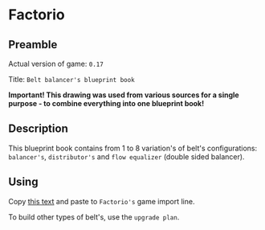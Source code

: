 # Factorio

## Preamble

Actual version of game: `0.17`

Title: `Belt balancer's blueprint book`

**Important! This drawing was used from various sources for a single purpose - to combine everything into one blueprint book!**

## Description

This blueprint book contains from 1 to 8 variation's of belt's configurations: `balancer's`, `distributor's` and `flow equalizer` (double sided balancer).

## Using

Сopy [this text](./factorio_code.txt) and paste to `Factorio's` game import line.

To build other types of belt's, use the `upgrade plan`.
